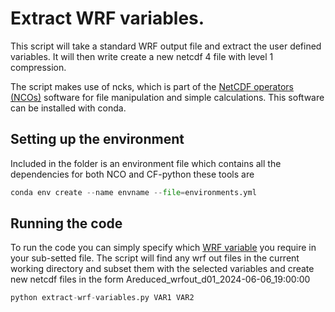 # Extract WRF variables. 
This script will take a standard WRF output file and extract the user defined variables. 
It will then write create a new netcdf 4 file with level 1 compression. 

The script makes use of ncks, which is part of the [NetCDF operators (NCOs)](https://nco.sourceforge.net/) software for file manipulation and simple calculations. This software can be installed with conda. 

## Setting up the environment
Included in the folder is an environment file which contains all the dependencies for both NCO and CF-python these tools are 

```python
conda env create --name envname --file=environments.yml
```
## Running the code
To run the code you can simply specify which [WRF variable](http://rccdp.unl.edu/portal/WRF_Variable_Table.pdf) you require in your    sub-setted file.
The script will find any wrf out files in the current working directory and subset them with the selected variables and create new netcdf files in the form Areduced_wrfout_d01_2024-06-06_19:00:00

```python
python extract-wrf-variables.py VAR1 VAR2


